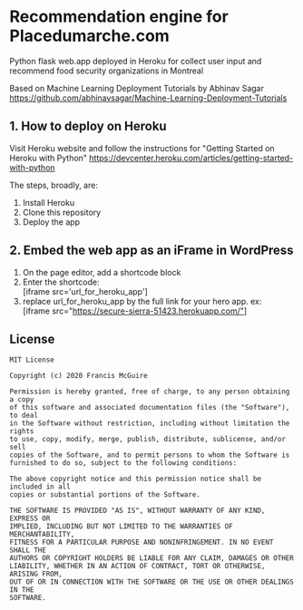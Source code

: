 # Recommendation engine for Placedumarche.com
Python flask web.app deployed in Heroku for collect user input and recommend food security organizations in Montreal  


Based on Machine Learning Deployment Tutorials by Abhinav Sagar  
https://github.com/abhinavsagar/Machine-Learning-Deployment-Tutorials


## 1. How to deploy on Heroku
Visit Heroku website and follow the instructions for "Getting Started on Heroku with Python"
https://devcenter.heroku.com/articles/getting-started-with-python

The steps, broadly, are:  
1. Install Heroku  
2. Clone this repository  
3. Deploy the app  

## 2. Embed the web app as an iFrame in WordPress
1. On the page editor, add a shortcode block  
2. Enter the shortcode:  
[iframe src='url_for_heroku_app']  
3. replace url_for_heroku_app by the full link for your hero app. ex:  
[iframe src="https://secure-sierra-51423.herokuapp.com/"]

## License

```
MIT License

Copyright (c) 2020 Francis McGuire

Permission is hereby granted, free of charge, to any person obtaining a copy
of this software and associated documentation files (the "Software"), to deal
in the Software without restriction, including without limitation the rights
to use, copy, modify, merge, publish, distribute, sublicense, and/or sell
copies of the Software, and to permit persons to whom the Software is
furnished to do so, subject to the following conditions:

The above copyright notice and this permission notice shall be included in all
copies or substantial portions of the Software.

THE SOFTWARE IS PROVIDED "AS IS", WITHOUT WARRANTY OF ANY KIND, EXPRESS OR
IMPLIED, INCLUDING BUT NOT LIMITED TO THE WARRANTIES OF MERCHANTABILITY,
FITNESS FOR A PARTICULAR PURPOSE AND NONINFRINGEMENT. IN NO EVENT SHALL THE
AUTHORS OR COPYRIGHT HOLDERS BE LIABLE FOR ANY CLAIM, DAMAGES OR OTHER
LIABILITY, WHETHER IN AN ACTION OF CONTRACT, TORT OR OTHERWISE, ARISING FROM,
OUT OF OR IN CONNECTION WITH THE SOFTWARE OR THE USE OR OTHER DEALINGS IN THE
SOFTWARE.
```
